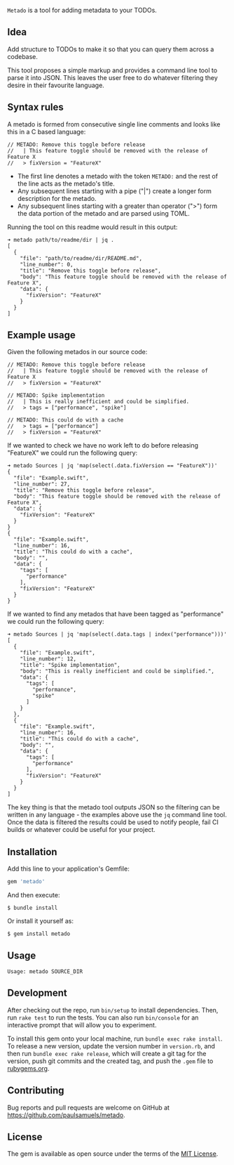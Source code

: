`Metado` is a tool for adding metadata to your TODOs.

## Idea

Add structure to TODOs to make it so that you can query them across a codebase.

This tool proposes a simple markup and provides a command line tool to parse it into JSON.
This leaves the user free to do whatever filtering they desire in their favourite language.

## Syntax rules

A metado is formed from consecutive single line comments and looks like this in a C based language:

```
// METADO: Remove this toggle before release
//   | This feature toggle should be removed with the release of Feature X
//   > fixVersion = "FeatureX"
```

- The first line denotes a metado with the token `METADO:` and the rest of the line acts as the metado's title.
- Any subsequent lines starting with a pipe ("|") create a longer form description for the metado.
- Any subsequent lines starting with a greater than operator (">") form the data portion of the metado and are parsed using TOML.

Running the tool on this readme would result in this output:

```
➜ metado path/to/readme/dir | jq .
[
  {
    "file": "path/to/readme/dir/README.md",
    "line_number": 0,
    "title": "Remove this toggle before release",
    "body": "This feature toggle should be removed with the release of Feature X",
    "data": {
      "fixVersion": "FeatureX"
    }
  }
]
```

## Example usage

Given the following metados in our source code:

```
// METADO: Remove this toggle before release
//   | This feature toggle should be removed with the release of Feature X
//   > fixVersion = "FeatureX"

// METADO: Spike implementation
//   | This is really inefficient and could be simplified.
//   > tags = ["performance", "spike"]

// METADO: This could do with a cache
//   > tags = ["performance"]
//   > fixVersion = "FeatureX"
```

If we wanted to check we have no work left to do before releasing "FeatureX" we could run the following query:

```
➜ metado Sources | jq 'map(select(.data.fixVersion == "FeatureX"))'
{
  "file": "Example.swift",
  "line_number": 27,
  "title": "Remove this toggle before release",
  "body": "This feature toggle should be removed with the release of Feature X",
  "data": {
    "fixVersion": "FeatureX"
  }
}
{
  "file": "Example.swift",
  "line_number": 16,
  "title": "This could do with a cache",
  "body": "",
  "data": {
    "tags": [
      "performance"
    ],
    "fixVersion": "FeatureX"
  }
}
```

If we wanted to find any metados that have been tagged as "performance" we could run the following query:

```
➜ metado Sources | jq 'map(select(.data.tags | index("performance")))'
[
  {
    "file": "Example.swift",
    "line_number": 12,
    "title": "Spike implementation",
    "body": "This is really inefficient and could be simplified.",
    "data": {
      "tags": [
        "performance",
        "spike"
      ]
    }
  },
  {
    "file": "Example.swift",
    "line_number": 16,
    "title": "This could do with a cache",
    "body": "",
    "data": {
      "tags": [
        "performance"
      ],
      "fixVersion": "FeatureX"
    }
  }
]
```

The key thing is that the metado tool outputs JSON so the filtering can be written in any language - the examples above use the `jq` command line tool.
Once the data is filtered the results could be used to notify people, fail CI builds or whatever could be useful for your project.

## Installation

Add this line to your application's Gemfile:

```ruby
gem 'metado'
```

And then execute:

    $ bundle install

Or install it yourself as:

    $ gem install metado

## Usage

```
Usage: metado SOURCE_DIR
```

## Development

After checking out the repo, run `bin/setup` to install dependencies. Then, run `rake test` to run the tests. You can also run `bin/console` for an interactive prompt that will allow you to experiment.

To install this gem onto your local machine, run `bundle exec rake install`. To release a new version, update the version number in `version.rb`, and then run `bundle exec rake release`, which will create a git tag for the version, push git commits and the created tag, and push the `.gem` file to [rubygems.org](https://rubygems.org).

## Contributing

Bug reports and pull requests are welcome on GitHub at https://github.com/paulsamuels/metado.

## License

The gem is available as open source under the terms of the [MIT License](https://opensource.org/licenses/MIT).
